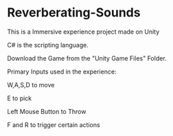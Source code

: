 # Reverberating-Sounds
This is a Immersive experience project made on Unity

C# is the scripting language. 

Download the Game from the "Unity Game Files" Folder. 

Primary Inputs used in the experience: 

W,A,S,D to move

E to pick

Left Mouse Button to Throw

F and R to trigger certain actions
